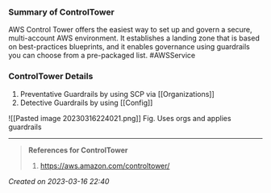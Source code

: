 ### Summary of ControlTower
AWS Control Tower offers the easiest way to set up and govern a secure, multi-account AWS environment. It establishes a landing zone that is based on best-practices blueprints, and it enables governance using guardrails you can choose from a pre-packaged list. #AWSService 
### ControlTower Details

1. Preventative Guardrails by using SCP via [[Organizations]]
2. Detective Guardrails by using [[Config]]

![[Pasted image 20230316224021.png]]
Fig. Uses orgs and applies guardrails

---
> **References for ControlTower**
> 1. https://aws.amazon.com/controltower/
 
*Created on 2023-03-16 22:40*
